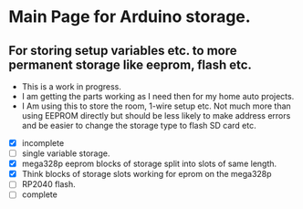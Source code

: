 Main Page for Arduino storage.
============

## For storing setup variables etc. to more permanent storage like eeprom, flash etc.

* This is a work in progress.
* I am getting the parts working as I need then for my home auto projects.
* I Am using this to store the room, 1-wire setup etc.
Not much more than using EEPROM directly but should be less likely to make address errors 
and be easier to change the storage type to flash SD card etc.

- [x] incomplete
- [ ] single variable storage.
- [X] mega328p eeprom blocks of storage split into slots of same length.
- [x] Think blocks of storage slots working for eprom on the mega328p
- [ ] RP2040 flash.
- [ ] complete
